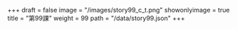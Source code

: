 +++
draft = false 
image = "/images/story99_c_t.png" 
showonlyimage = true 
title = "第99課" 
weight = 99 
path = "/data/story99.json" 
+++
